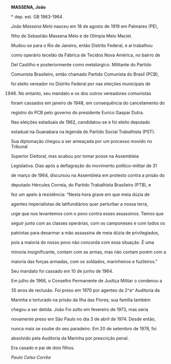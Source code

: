 **MASSENA, João**



\* dep. est. GB 1963-1964.



*João Massena Melo* nasceu em 18 de agosto de 1919 em Palmares (PE),

filho de Sebastião Massena Melo e de Olímpia Melo Maciel.



Mudou-se para o Rio de Janeiro, então Distrito Federal, e aí trabalhou

como operário tecelão da Fábrica de Tecidos Nova América, no bairro de

Del Castilho e posteriormente como metalúrgico. Militante do Partido

Comunista Brasileiro, então chamado Partido Comunista do Brasil (PCB),

foi eleito vereador no Distrito Federal por nas eleições municipais de

1946. No entanto, seu mandato e os dos outros vereadores comunistas

foram cassados em janeiro de 1948, em consequência do cancelamento do

registro do PCB pelo governo do presidente Eurico Gaspar Dutra.



Nas eleições estaduais de 1962, candidatou-se e foi eleito deputado

estadual na Guanabara na legenda do Partido Social Trabalhista (PST).

Sua diplomação chegou a ser ameaçada por um processo movido no Tribunal

Superior Eleitoral, mas acabou por tomar posse na Assembleia

Legislativa. Dias após a deflagração do movimento político-militar de 31

de março de 1964, discursou na Assembleia em protesto contra a prisão do

deputado Hércules Correia, do Partido Trabalhista Brasileiro (PTB), e

fez um apelo à resistência: “Nesta hora grave em que meia dúzia de

agentes imperialistas de latifundiários quer perturbar a nossa terra,

urge que nos levantemos com o povo contra esses assassinos. Temos que

seguir junto com as classes operárias, com os camponeses e com todos os

patriotas para desarmar a mão assassina de meia dúzia de privilegiados,

pois a maioria do nosso povo não concorda com essa situação. É uma

minoria insignificante, contam com as armas, mas não contam porém com a

maioria das forças armadas, com os soldados, marinheiros e fuzileiros.”

Seu mandato foi cassado em 10 de junho de 1964.



Em julho de 1966, o Conselho Permanente de Justiça Militar o condenou a

35 anos de reclusão. Foi preso em 1970 por agentes da 2^a^ Auditoria da

Marinha e torturado na prisão da Ilha das Flores; sua família também

chegou a ser detida. João Foi solto em fevereiro de 1973, mas seria

novamente preso em São Paulo no dia 3 de abril de 1974. Desde então,

nunca mais se soube do seu paradeiro. Em 20 de setembro de 1978, foi

absolvido pela Auditoria da Marinha por prescrição penal.



Era casado e pai de dois filhos.



*Paulo Celso Corrêa*



